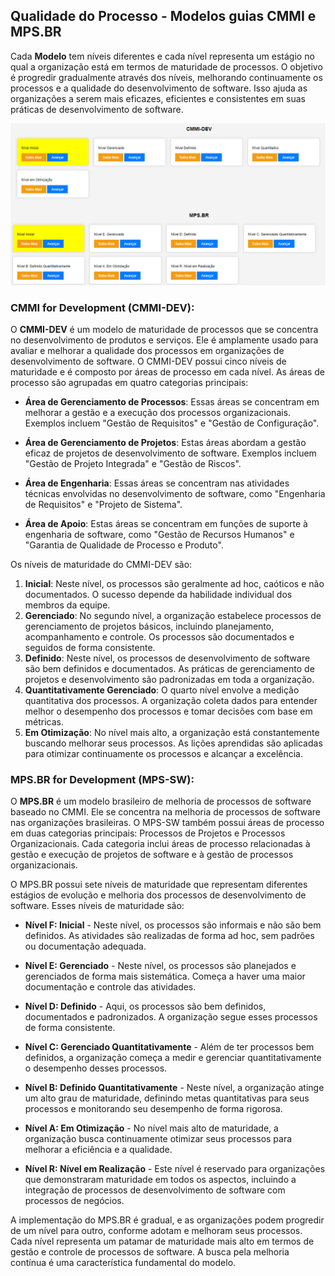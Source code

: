 ## Qualidade do Processo - Modelos guias CMMI e MPS.BR

Cada **Modelo** tem níveis diferentes e cada nível representa um estágio no qual a organização está em termos de maturidade de processos. O objetivo é progredir gradualmente através dos níveis, melhorando continuamente os processos e a qualidade do desenvolvimento de software. Isso ajuda as organizações a serem mais eficazes, eficientes e consistentes em suas práticas de desenvolvimento de software.

![Processo de Maturidade](ProcessosDeMaturidade.png)

### CMMI for Development (CMMI-DEV):

O **CMMI-DEV** é um modelo de maturidade de processos que se concentra no desenvolvimento de produtos e serviços. Ele é amplamente usado para avaliar e melhorar a qualidade dos processos em organizações de desenvolvimento de software. O CMMI-DEV possui cinco níveis de maturidade e é composto por áreas de processo em cada nível. As áreas de processo são agrupadas em quatro categorias principais:

- **Área de Gerenciamento de Processos**: Essas áreas se concentram em melhorar a gestão e a execução dos processos organizacionais. Exemplos incluem "Gestão de Requisitos" e "Gestão de Configuração".

- **Área de Gerenciamento de Projetos**: Estas áreas abordam a gestão eficaz de projetos de desenvolvimento de software. Exemplos incluem "Gestão de Projeto Integrada" e "Gestão de Riscos".

- **Área de Engenharia**: Essas áreas se concentram nas atividades técnicas envolvidas no desenvolvimento de software, como "Engenharia de Requisitos" e "Projeto de Sistema".

- **Área de Apoio**: Estas áreas se concentram em funções de suporte à engenharia de software, como "Gestão de Recursos Humanos" e "Garantia de Qualidade de Processo e Produto".

Os níveis de maturidade do CMMI-DEV são:

1. **Inicial**: Neste nível, os processos são geralmente ad hoc, caóticos e não documentados. O sucesso depende da habilidade individual dos membros da equipe.
2. **Gerenciado**: No segundo nível, a organização estabelece processos de gerenciamento de projetos básicos, incluindo planejamento, acompanhamento e controle. Os processos são documentados e seguidos de forma consistente.
3. **Definido**: Neste nível, os processos de desenvolvimento de software são bem definidos e documentados. As práticas de gerenciamento de projetos e desenvolvimento são padronizadas em toda a organização.
4. **Quantitativamente Gerenciado**: O quarto nível envolve a medição quantitativa dos processos. A organização coleta dados para entender melhor o desempenho dos processos e tomar decisões com base em métricas.
5. **Em Otimização**: No nível mais alto, a organização está constantemente buscando melhorar seus processos. As lições aprendidas são aplicadas para otimizar continuamente os processos e alcançar a excelência.

### MPS.BR for Development (MPS-SW):

O **MPS.BR** é um modelo brasileiro de melhoria de processos de software baseado no CMMI. Ele se concentra na melhoria de processos de software nas organizações brasileiras. O MPS-SW também possui áreas de processo em duas categorias principais: Processos de Projetos e Processos Organizacionais. Cada categoria inclui áreas de processo relacionadas à gestão e execução de projetos de software e à gestão de processos organizacionais.

O MPS.BR possui sete níveis de maturidade que representam diferentes estágios de evolução e melhoria dos processos de desenvolvimento de software. Esses níveis de maturidade são:

- **Nível F: Inicial** - Neste nível, os processos são informais e não são bem definidos. As atividades são realizadas de forma ad hoc, sem padrões ou documentação adequada.

- **Nível E: Gerenciado** - Neste nível, os processos são planejados e gerenciados de forma mais sistemática. Começa a haver uma maior documentação e controle das atividades.

- **Nível D: Definido** - Aqui, os processos são bem definidos, documentados e padronizados. A organização segue esses processos de forma consistente.

- **Nível C: Gerenciado Quantitativamente** - Além de ter processos bem definidos, a organização começa a medir e gerenciar quantitativamente o desempenho desses processos.

- **Nível B: Definido Quantitativamente** - Neste nível, a organização atinge um alto grau de maturidade, definindo metas quantitativas para seus processos e monitorando seu desempenho de forma rigorosa.

- **Nível A: Em Otimização** - No nível mais alto de maturidade, a organização busca continuamente otimizar seus processos para melhorar a eficiência e a qualidade.

- **Nível R: Nível em Realização** - Este nível é reservado para organizações que demonstraram maturidade em todos os aspectos, incluindo a integração de processos de desenvolvimento de software com processos de negócios.

A implementação do MPS.BR é gradual, e as organizações podem progredir de um nível para outro, conforme adotam e melhoram seus processos. Cada nível representa um patamar de maturidade mais alto em termos de gestão e controle de processos de software. A busca pela melhoria contínua é uma característica fundamental do modelo.

